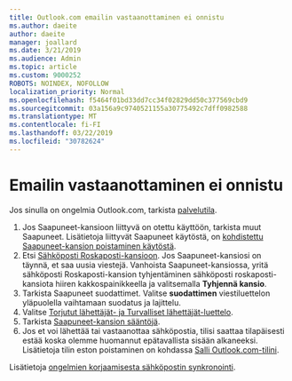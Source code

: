 ```yaml
---
title: Outlook.com emailin vastaanottaminen ei onnistu
ms.author: daeite
author: daeite
manager: joallard
ms.date: 3/21/2019
ms.audience: Admin
ms.topic: article
ms.custom: 9000252
ROBOTS: NOINDEX, NOFOLLOW
localization_priority: Normal
ms.openlocfilehash: f5464f01bd33dd7cc34f02829dd50c377569cbd9
ms.sourcegitcommit: 03a156a9c9740521155a30775492c7dff0982588
ms.translationtype: MT
ms.contentlocale: fi-FI
ms.lasthandoff: 03/22/2019
ms.locfileid: "30782624"
---
```

# <a name="cant-receive-email"></a>Emailin vastaanottaminen ei onnistu

Jos sinulla on ongelmia Outlook.com, tarkista [palvelutila](https://go.microsoft.com/fwlink/p/?linkid=837482).

1. Jos Saapuneet-kansioon liittyvä on otettu käyttöön, tarkista muut Saapuneet. Lisätietoja liittyvät Saapuneet käytöstä, on [kohdistettu Saapuneet-kansion poistaminen käytöstä](https://support.office.com/article/f714d94d-9e63-4217-9ccb-6cb2986aa1b2).
1. Etsi [Sähköposti Roskaposti-kansioon](https://outlook.live.com/mail/junkemail). Jos Saapuneet-kansiosi on täynnä, et saa uusia viestejä. Vanhoista Saapuneet-kansiossa, yritä sähköposti Roskaposti-kansion tyhjentäminen sähköposti roskaposti-kansiota hiiren kakkospainikkeella ja valitsemalla **Tyhjennä kansio**.
1. Tarkista Saapuneet suodattimet. Valitse **suodattimen** viestiluettelon yläpuolella vaihtamaan suodatus ja lajittelu.
1. Valitse [Torjutut lähettäjät- ja Turvalliset lähettäjät-luettelo](https://outlook.live.com/mail/options/mail/junkEmail).
1. Tarkista [Saapuneet-kansion sääntöjä](https://outlook.live.com/mail/options/mail/rules).
1. Jos et voi lähettää tai vastaanottaa sähköpostia, tilisi saattaa tilapäisesti estää koska olemme huomannut epätavallista sisään alkaneeksi. Lisätietoja tilin eston poistaminen on kohdassa [Salli Outlook.com-tilini](https://support.office.com/article/f4ad2701-d166-4d8b-8a6a-9af2a1f8a4c4).

Lisätietoja [ongelmien korjaamisesta sähköpostin synkronointi](https://support.office.com/article/d39e3341-8d79-4bf1-b3c7-ded602233642).
